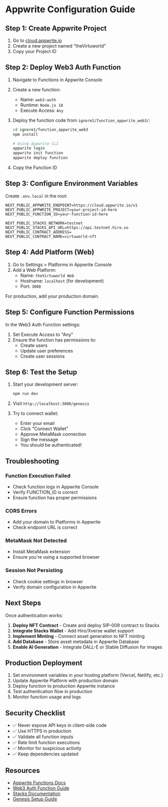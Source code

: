 # Appwrite Configuration Guide

## Step 1: Create Appwrite Project

1. Go to [cloud.appwrite.io](https://cloud.appwrite.io)
2. Create a new project named "theVirtuworld"
3. Copy your Project ID

## Step 2: Deploy Web3 Auth Function

1. Navigate to Functions in Appwrite Console
2. Create a new function:
   - Name: `web3-auth`
   - Runtime: `Node.js 18`
   - Execute Access: `Any`

3. Deploy the function code from `ignore1/function_appwrite_web3/`:
   
   ```bash
   cd ignore1/function_appwrite_web3
   npm install
   
   # Using Appwrite CLI
   appwrite login
   appwrite init function
   appwrite deploy function
   ```

4. Copy the Function ID

## Step 3: Configure Environment Variables

Create `.env.local` in the root:

```env
NEXT_PUBLIC_APPWRITE_ENDPOINT=https://cloud.appwrite.io/v1
NEXT_PUBLIC_APPWRITE_PROJECT=your-project-id-here
NEXT_PUBLIC_FUNCTION_ID=your-function-id-here

NEXT_PUBLIC_STACKS_NETWORK=testnet
NEXT_PUBLIC_STACKS_API_URL=https://api.testnet.hiro.so
NEXT_PUBLIC_CONTRACT_ADDRESS=
NEXT_PUBLIC_CONTRACT_NAME=virtuworld-nft
```

## Step 4: Add Platform (Web)

1. Go to Settings > Platforms in Appwrite Console
2. Add a Web Platform:
   - Name: `theVirtuworld Web`
   - Hostname: `localhost` (for development)
   - Port: `3000`

For production, add your production domain.

## Step 5: Configure Function Permissions

In the Web3 Auth Function settings:

1. Set Execute Access to "Any"
2. Ensure the function has permissions to:
   - Create users
   - Update user preferences
   - Create user sessions

## Step 6: Test the Setup

1. Start your development server:
   ```bash
   npm run dev
   ```

2. Visit `http://localhost:3000/genesis`

3. Try to connect wallet:
   - Enter your email
   - Click "Connect Wallet"
   - Approve MetaMask connection
   - Sign the message
   - You should be authenticated!

## Troubleshooting

### Function Execution Failed
- Check function logs in Appwrite Console
- Verify FUNCTION_ID is correct
- Ensure function has proper permissions

### CORS Errors
- Add your domain to Platforms in Appwrite
- Check endpoint URL is correct

### MetaMask Not Detected
- Install MetaMask extension
- Ensure you're using a supported browser

### Session Not Persisting
- Check cookie settings in browser
- Verify domain configuration in Appwrite

## Next Steps

Once authentication works:

1. **Deploy NFT Contract** - Create and deploy SIP-009 contract to Stacks
2. **Integrate Stacks Wallet** - Add Hiro/Xverse wallet support
3. **Implement Minting** - Connect asset generation to NFT minting
4. **Add Database** - Store asset metadata in Appwrite Database
5. **Enable AI Generation** - Integrate DALL-E or Stable Diffusion for images

## Production Deployment

1. Set environment variables in your hosting platform (Vercel, Netlify, etc.)
2. Update Appwrite Platform with production domain
3. Deploy function to production Appwrite instance
4. Test authentication flow in production
5. Monitor function usage and logs

## Security Checklist

- ✅ Never expose API keys in client-side code
- ✅ Use HTTPS in production
- ✅ Validate all function inputs
- ✅ Rate limit function executions
- ✅ Monitor for suspicious activity
- ✅ Keep dependencies updated

## Resources

- [Appwrite Functions Docs](https://appwrite.io/docs/products/functions)
- [Web3 Auth Function Guide](./ignore1/function_appwrite_web3/USAGE_NEXT.md)
- [Stacks Documentation](https://docs.stacks.co)
- [Genesis Setup Guide](./GENESIS_SETUP.md)
